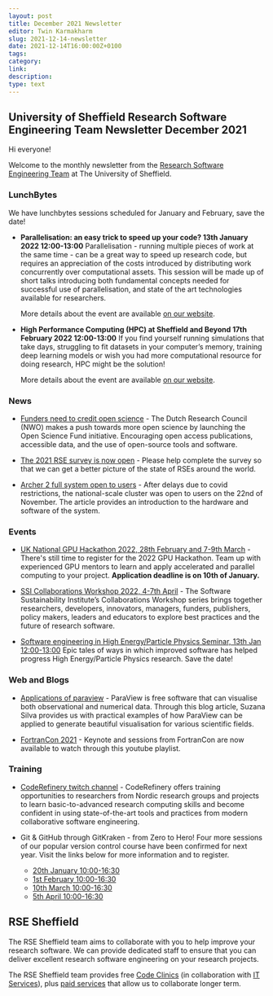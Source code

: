 ```yaml
---
layout: post
title: December 2021 Newsletter
editor: Twin Karmakharm
slug: 2021-12-14-newsletter
date: 2021-12-14T16:00:00Z+0100
tags:
category:
link:
description:
type: text
---
```


## University of Sheffield Research Software Engineering Team Newsletter December 2021

Hi everyone!

Welcome to the monthly newsletter from the [Research Software Engineering Team](https://rse.shef.ac.uk/) at The University of Sheffield.


### LunchBytes

We have lunchbytes sessions scheduled for January and February, save the date!

* **Parallelisation: an easy trick to speed up your code? 13th January 2022 12:00-13:00**
  Parallelisation - running multiple pieces of work at the same time - can be a great way to speed up research code, but requires an appreciation of the costs introduced by distributing work concurrently over computational assets. This session will be made up of short talks introducing both fundamental concepts needed for successful use of parallelisation, and state of the art technologies available for researchers.

  More details about the event are available [on our website](https://rse.shef.ac.uk/events/lunchbytes-2021-12-02.html).
  

* **High Performance Computing (HPC) at Sheffield and Beyond 17th February 2022 12:00-13:00**
  If you find yourself running simulations that take days, struggling to fit datasets in your computer’s memory, training deep learning models or wish you had more computational resource for doing research, HPC might be the solution!
  
  More details about the event are available [on our website](https://rse.shef.ac.uk/events/lunchbytes-2022-02-17.html).


### News

* [Funders need to credit open science](https://www.nature.com/articles/d41586-021-03418-1) - The Dutch Research Council (NWO) makes a push towards more open science by launching the Open Science Fund initiative. Encouraging open access publications, accessible data, and the use of open-source tools and software.

* [The 2021 RSE survey is now open](https://softwaresaved.limequery.com/386272?lang=en) - Please help complete the survey so that we can get a better picture of the state of RSEs around the world.

* [Archer 2 full system open to users](https://www.archer2.ac.uk/news/2021/11/22/full-system-access.html) - After delays due to covid restrictions, the national-scale cluster was open to users on the 22nd of November. The article provides an introduction to the hardware and software of the system.




### Events

* [UK National GPU Hackathon 2022, 28th February and 7-9th March](https://www.gpuhackathons.org/event/uk-national-gpu-hackathon-2022) - There's still time to register for the 2022 GPU Hackathon. Team up with experienced GPU mentors to learn and apply accelerated and parallel computing to your project. **Application deadline is on 10th of January.**  


* [SSI Collaborations Workshop 2022, 4-7th April](https://software.ac.uk/cw22) - The Software Sustainability Institute’s Collaborations Workshop series brings together researchers, developers, innovators, managers, funders, publishers, policy makers, leaders and educators to explore best practices and the future of research software.


* [Software engineering in High Energy/Particle Physics Seminar, 13th Jan 12:00-13:00](https://rse.shef.ac.uk/events/lunchbytes-2022-03-17.html) 
  Epic tales of ways in which improved software has helped progress High Energy/Particle Physics research. Save the date!

  
### Web and Blogs



* [Applications of paraview](https://dataviz.shef.ac.uk/blog/05/10/2021/Paraview) - ParaView is free software that can visualise both observational and numerical data. Through this blog article, Suzana Silva provides us with practical examples of how ParaView can be applied to generate beautiful visualisation for various scientific fields.   


* [FortranCon 2021](https://www.youtube.com/playlist?list=PLeKbr7eYHjt5UaV9zQtY24oEbne9_uFni) - Keynote and sessions from FortranCon are now available to watch through this youtube playlist.



### Training 

* [CodeRefinery twitch channel](https://www.twitch.tv/coderefinery) - CodeRefinery offers training opportunities to researchers from Nordic research groups and projects to learn basic-to-advanced research computing skills and become confident in using state-of-the-art tools and practices from modern collaborative software engineering.


* Git & GitHub through GitKraken - from Zero to Hero!
  Four more sessions of our popular version control course have been confirmed for next year. Visit the links below for more information and to register.
  * [20th January 10:00-16:30](https://rse.shef.ac.uk/training/workshop/2022-01-20-git-zero-hero)
  * [1st February 10:00-16:30](https://rse.shef.ac.uk/training/workshop/2022-02-01-git-zero-hero)
  * [10th March 10:00-16:30](https://rse.shef.ac.uk/training/workshop/2022-03-10-git-zero-hero)
  * [5th April 10:00-16:30](https://rse.shef.ac.uk/training/workshop/2022-04-05-git-zero-hero)



## RSE Sheffield

The RSE Sheffield team aims to collaborate with you to help improve your research software.
We can provide dedicated staff to ensure that you can deliver excellent research software engineering on your research projects.

The RSE Sheffield team provides free [Code Clinics][CCs] (in collaboration with [IT Services][its-res-it]), plus
[paid services][rse-service] that allow us to collaborate longer term.

[CCs]: https://rse.shef.ac.uk/support/code-clinic/
[EPCC]: https://www.epcc.ed.ac.uk/
[its-res-it]: https://www.sheffield.ac.uk/it-services/research/
[its-workshops]: https://www.sheffield.ac.uk/it-services/research/one-day-sessions
[rse-service]: https://rse.shef.ac.uk/service/
[rses-mail-list]: https://groups.google.com/a/sheffield.ac.uk/forum/#!forum/rse-group
[rses]: https://rse.shef.ac.uk/
